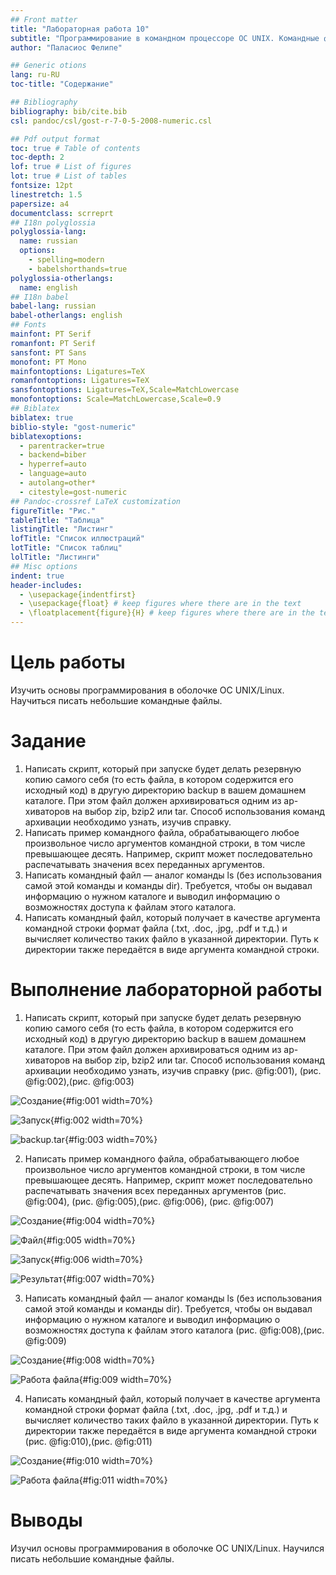 ```yaml
---
## Front matter
title: "Лабораторная работа 10"
subtitle: "Программирование в командном процессоре ОС UNIX. Командные файлы"
author: "Паласиос Фелипе"

## Generic otions
lang: ru-RU
toc-title: "Содержание"

## Bibliography
bibliography: bib/cite.bib
csl: pandoc/csl/gost-r-7-0-5-2008-numeric.csl

## Pdf output format
toc: true # Table of contents
toc-depth: 2
lof: true # List of figures
lot: true # List of tables
fontsize: 12pt
linestretch: 1.5
papersize: a4
documentclass: scrreprt
## I18n polyglossia
polyglossia-lang:
  name: russian
  options:
	- spelling=modern
	- babelshorthands=true
polyglossia-otherlangs:
  name: english
## I18n babel
babel-lang: russian
babel-otherlangs: english
## Fonts
mainfont: PT Serif
romanfont: PT Serif
sansfont: PT Sans
monofont: PT Mono
mainfontoptions: Ligatures=TeX
romanfontoptions: Ligatures=TeX
sansfontoptions: Ligatures=TeX,Scale=MatchLowercase
monofontoptions: Scale=MatchLowercase,Scale=0.9
## Biblatex
biblatex: true
biblio-style: "gost-numeric"
biblatexoptions:
  - parentracker=true
  - backend=biber
  - hyperref=auto
  - language=auto
  - autolang=other*
  - citestyle=gost-numeric
## Pandoc-crossref LaTeX customization
figureTitle: "Рис."
tableTitle: "Таблица"
listingTitle: "Листинг"
lofTitle: "Список иллюстраций"
lotTitle: "Список таблиц"
lolTitle: "Листинги"
## Misc options
indent: true
header-includes:
  - \usepackage{indentfirst}
  - \usepackage{float} # keep figures where there are in the text
  - \floatplacement{figure}{H} # keep figures where there are in the text
---
```


# Цель работы

Изучить основы программирования в оболочке ОС UNIX/Linux. Научиться писать небольшие командные файлы.

# Задание

1. Написать скрипт, который при запуске будет делать резервную копию самого себя (то есть файла, в котором содержится его исходный код) в другую директорию backup в вашем домашнем каталоге. При этом файл должен архивироваться одним из ар-
хиваторов на выбор zip, bzip2 или tar. Способ использования команд архивации необходимо узнать, изучив справку.
2. Написать пример командного файла, обрабатывающего любое произвольное число аргументов командной строки, в том числе превышающее десять. Например, скрипт может последовательно распечатывать значения всех переданных аргументов.
3. Написать командный файл — аналог команды ls (без использования самой этой команды и команды dir). Требуется, чтобы он выдавал информацию о нужном каталоге и выводил информацию о возможностях доступа к файлам этого каталога.
4. Написать командный файл, который получает в качестве аргумента командной строки формат файла (.txt, .doc, .jpg, .pdf и т.д.) и вычисляет количество таких файло в указанной директории. Путь к директории также передаётся в виде аргумента командной строки.

 
# Выполнение лабораторной работы

1. Написать скрипт, который при запуске будет делать резервную копию самого себя (то есть файла, в котором содержится его исходный код) в другую директорию backup в вашем домашнем каталоге. При этом файл должен архивироваться одним из ар-
хиваторов на выбор zip, bzip2 или tar. Способ использования команд архивации необходимо узнать, изучив справку (рис. @fig:001), (рис. @fig:002),(рис. @fig:003)

![Создание](image/1.jpg){#fig:001 width=70%}

![Запуск](image/1.2.jpg){#fig:002 width=70%}

![backup.tar](image/1.3.jpg){#fig:003 width=70%}

2. Написать пример командного файла, обрабатывающего любое произвольное число аргументов командной строки, в том числе превышающее десять. Например, скрипт может последовательно распечатывать значения всех переданных аргументов (рис. @fig:004), (рис. @fig:005),(рис. @fig:006), (рис. @fig:007)

![Создание](image/2.jpg){#fig:004 width=70%}

![Файл](image/2.1.jpg){#fig:005 width=70%}

![Запуск](image/2.2.jpg){#fig:006 width=70%}

![Результат](image/2.3.jpg){#fig:007 width=70%}

3. Написать командный файл — аналог команды ls (без использования самой этой команды и команды dir). Требуется, чтобы он выдавал информацию о нужном каталоге и выводил информацию о возможностях доступа к файлам этого каталога (рис. @fig:008),(рис. @fig:009)

![Создание](image/2.2.jpg){#fig:008 width=70%}

![Работа файла](image/2.3.jpg){#fig:009 width=70%}

4. Написать командный файл, который получает в качестве аргумента командной строки формат файла (.txt, .doc, .jpg, .pdf и т.д.) и вычисляет количество таких файло в указанной директории. Путь к директории также передаётся в виде аргумента командной строки (рис. @fig:010),(рис. @fig:011)

![Создание](image/4.1.jpg){#fig:010 width=70%}

![Работа файла](image/4.jpg){#fig:011 width=70%}


# Выводы

Изучил основы программирования в оболочке ОС UNIX/Linux. Научился писать небольшие командные файлы.

